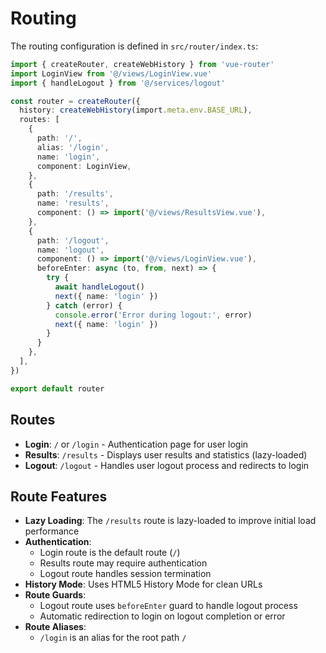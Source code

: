 # Routing

The routing configuration is defined in `src/router/index.ts`:

```typescript
import { createRouter, createWebHistory } from 'vue-router'
import LoginView from '@/views/LoginView.vue'
import { handleLogout } from '@/services/logout'

const router = createRouter({
  history: createWebHistory(import.meta.env.BASE_URL),
  routes: [
    {
      path: '/',
      alias: '/login',
      name: 'login',
      component: LoginView,
    },
    {
      path: '/results',
      name: 'results',
      component: () => import('@/views/ResultsView.vue'),
    },
    {
      path: '/logout',
      name: 'logout',
      component: () => import('@/views/LoginView.vue'),
      beforeEnter: async (to, from, next) => {
        try {
          await handleLogout()
          next({ name: 'login' })
        } catch (error) {
          console.error('Error during logout:', error)
          next({ name: 'login' })
        }
      }
    },
  ],
})

export default router
```

## Routes

- **Login**: `/` or `/login` - Authentication page for user login
- **Results**: `/results` - Displays user results and statistics (lazy-loaded)
- **Logout**: `/logout` - Handles user logout process and redirects to login

## Route Features

- **Lazy Loading**: The `/results` route is lazy-loaded to improve initial load performance
- **Authentication**: 
  - Login route is the default route (`/`)
  - Results route may require authentication
  - Logout route handles session termination
- **History Mode**: Uses HTML5 History Mode for clean URLs
- **Route Guards**: 
  - Logout route uses `beforeEnter` guard to handle logout process
  - Automatic redirection to login on logout completion or error
- **Route Aliases**: 
  - `/login` is an alias for the root path `/`
